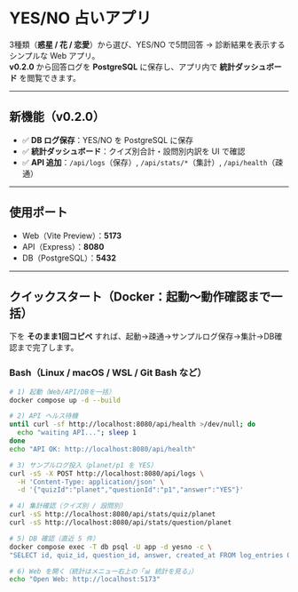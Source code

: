 # YES/NO 占いアプリ

3種類（**惑星 / 花 / 恋愛**）から選び、YES/NO で5問回答 → 診断結果を表示するシンプルな Web アプリ。  
**v0.2.0** から回答ログを **PostgreSQL** に保存し、アプリ内で **統計ダッシュボード** を閲覧できます。

---

## 新機能（v0.2.0）
- ✅ **DB ログ保存**：YES/NO を PostgreSQL に保存  
- ✅ **統計ダッシュボード**：クイズ別合計・設問別内訳を UI で確認  
- ✅ **API 追加**：`/api/logs`（保存）, `/api/stats/*`（集計）, `/api/health`（疎通）

---

## 使用ポート
- Web（Vite Preview）：**5173**  
- API（Express）：**8080**  
- DB（PostgreSQL）：**5432**

---

## クイックスタート（Docker：起動〜動作確認まで一括）

下を **そのまま1回コピペ** すれば、起動→疎通→サンプルログ保存→集計→DB確認まで完了します。

### Bash（Linux / macOS / WSL / Git Bash など）
```bash
# 1) 起動（Web/API/DBを一括）
docker compose up -d --build

# 2) API ヘルス待機
until curl -sf http://localhost:8080/api/health >/dev/null; do
  echo "waiting API..."; sleep 1
done
echo "API OK: http://localhost:8080/api/health"

# 3) サンプルログ投入（planet/p1 を YES）
curl -sS -X POST http://localhost:8080/api/logs \
  -H 'Content-Type: application/json' \
  -d '{"quizId":"planet","questionId":"p1","answer":"YES"}'

# 4) 集計確認（クイズ別 / 設問別）
curl -sS http://localhost:8080/api/stats/quiz/planet
curl -sS http://localhost:8080/api/stats/question/planet

# 5) DB 確認（直近 5 件）
docker compose exec -T db psql -U app -d yesno -c \
"SELECT id, quiz_id, question_id, answer, created_at FROM log_entries ORDER BY id DESC LIMIT 5;"

# 6) Web を開く（統計はメニュー右上の「📊 統計を見る」）
echo "Open Web: http://localhost:5173"
